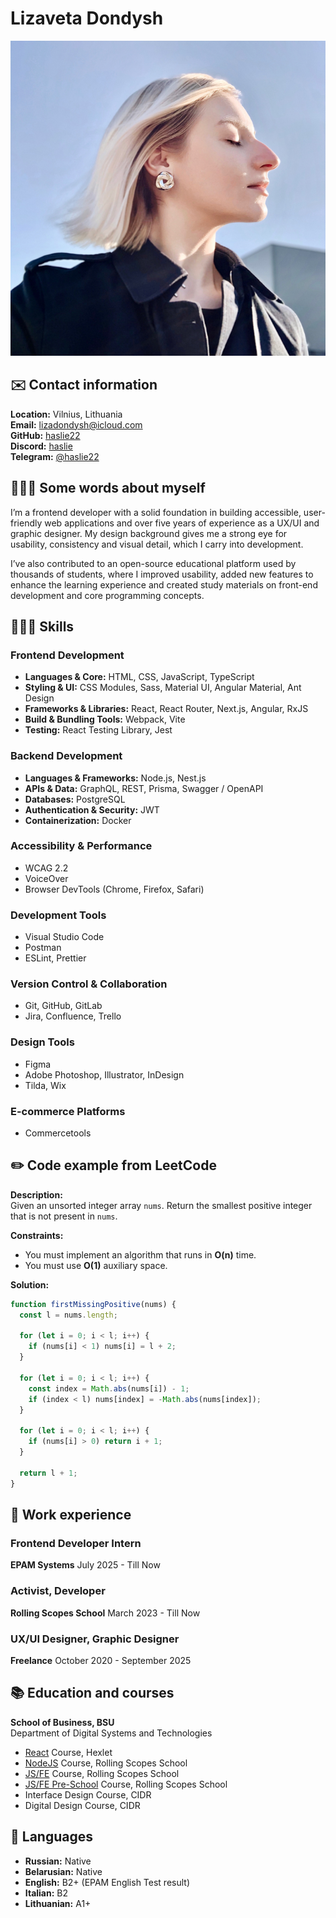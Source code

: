 # Lizaveta Dondysh

![Author's photo](./assets/photos/image.png)

## ✉️ Contact information

**Location:** Vilnius, Lithuania  
**Email:** [lizadondysh@icloud.com](mailto:lizadondysh@icloud.com)  
**GitHub:** [haslie22](https://github.com/haslie22)  
**Discord:** [haslie](https://discord.com/users/911775166642679858)  
**Telegram:** [@haslie22](https://t.me/haslie22)

## 🙋🏼‍♀️ Some words about myself

I’m a frontend developer with a solid foundation in building accessible, user-friendly web applications and over five years of experience as a UX/UI and graphic designer. My design background gives me a strong eye for usability, consistency and visual detail, which I carry into development.

I’ve also contributed to an open-source educational platform used by thousands of students, where I improved usability, added new features to enhance the learning experience and created study materials on front-end development and core programming concepts.

## 👩🏼‍💻 Skills

### Frontend Development

- **Languages & Core:** HTML, CSS, JavaScript, TypeScript
- **Styling & UI:** CSS Modules, Sass, Material UI, Angular Material, Ant Design
- **Frameworks & Libraries:** React, React Router, Next.js, Angular, RxJS
- **Build & Bundling Tools:** Webpack, Vite
- **Testing:** React Testing Library, Jest

### Backend Development

- **Languages & Frameworks:** Node.js, Nest.js
- **APIs & Data:** GraphQL, REST, Prisma, Swagger / OpenAPI
- **Databases:** PostgreSQL
- **Authentication & Security:** JWT
- **Containerization:** Docker

### Accessibility & Performance

- WCAG 2.2
- VoiceOver
- Browser DevTools (Chrome, Firefox, Safari)

### Development Tools

- Visual Studio Code
- Postman
- ESLint, Prettier

### Version Control & Collaboration

- Git, GitHub, GitLab
- Jira, Confluence, Trello

### Design Tools

- Figma
- Adobe Photoshop, Illustrator, InDesign
- Tilda, Wix

### E-commerce Platforms

- Commercetools

## ✏️ Code example from LeetCode

**Description:**  
Given an unsorted integer array `nums`. Return the smallest positive integer that is not present in `nums`.

**Constraints:**

- You must implement an algorithm that runs in **O(n)** time.
- You must use **O(1)** auxiliary space.

**Solution:**

```js
function firstMissingPositive(nums) {
  const l = nums.length;

  for (let i = 0; i < l; i++) {
    if (nums[i] < 1) nums[i] = l + 2;
  }

  for (let i = 0; i < l; i++) {
    const index = Math.abs(nums[i]) - 1;
    if (index < l) nums[index] = -Math.abs(nums[index]);
  }

  for (let i = 0; i < l; i++) {
    if (nums[i] > 0) return i + 1;
  }

  return l + 1;
}
```

## 💼 Work experience

### Frontend Developer Intern

**EPAM Systems**
July 2025 - Till Now

### Activist, Developer

**Rolling Scopes School**
March 2023 - Till Now

### UX/UI Designer, Graphic Designer

**Freelance**
October 2020 - September 2025

## 📚 Education and courses

**School of Business, BSU**  
Department of Digital Systems and Technologies

- [React](https://hexlet.io/programs/js-react-development) Course, Hexlet
- [NodeJS](https://app.rs.school/certificate/4mbfvszb) Course, Rolling Scopes School
- [JS/FE](https://app.rs.school/certificate/lau5254j) Course, Rolling Scopes School
- [JS/FE Pre-School](https://app.rs.school/certificate/lbck59ki) Course, Rolling Scopes School
- Interface Design Course, CIDR
- Digital Design Course, CIDR

## 📢 Languages

- **Russian:** Native
- **Belarusian:** Native
- **English:** B2+ (EPAM English Test result)
- **Italian:** B2
- **Lithuanian:** A1+
